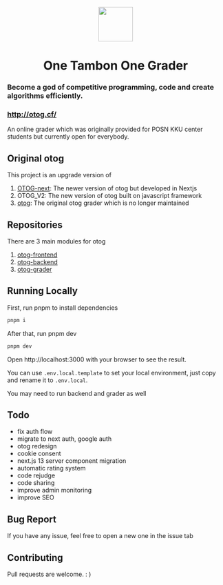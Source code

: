 <p align="center">
  <a href="https://otog.cf">
    <img src="https://github.com/phakphum-dev/otog-frontend/raw/main/public/logo512.png" width="80" />
  </a>
</p>

<h1 align="center">One Tambon One Grader</h1>

### Become a god of competitive programming, code and create algorithms efficiently.

### http://otog.cf/

An online grader which was originally provided for POSN KKU center students but currently open for everybody.

## Original otog

This project is an upgrade version of

1. [OTOG-next](https://github.com/karnjj/OTOG-next): The newer version of otog but developed in Nextjs
2. OTOG_V2: The new version of otog built on javascript framework
3. [otog](https://github.com/phizaz/otog): The original otog grader which is no longer maintained

## Repositories

There are 3 main modules for otog

1. [otog-frontend](https://github.com/phakphum-dev/otog-frontend)
2. [otog-backend](https://github.com/phakphum-dev/otog-backend)
3. [otog-grader](https://github.com/phakphum-dev/otog-grader)

## Running Locally

First, run pnpm to install dependencies

```bash
pnpm i
```

After that, run pnpm dev

```bash
pnpm dev
```

Open http://localhost:3000 with your browser to see the result.

You can use `.env.local.template` to set your local environment, just copy and rename it to `.env.local`.

You may need to run backend and grader as well

## Todo

- fix auth flow
- migrate to next auth, google auth
- otog redesign
- cookie consent
- next.js 13 server component migration
- automatic rating system
- code rejudge
- code sharing
- improve admin monitoring
- improve SEO

## Bug Report

If you have any issue, feel free to open a new one in the issue tab

## Contributing

Pull requests are welcome. : )
